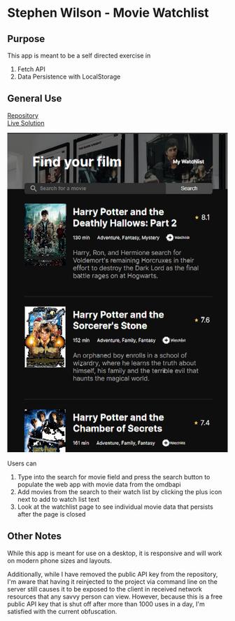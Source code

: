 # Stephen Wilson - Movie Watchlist

## Purpose
This app is meant to be a self directed exercise in 
1. Fetch API
2. Data Persistence with LocalStorage
## General Use
[Repository](https://github.com/wilso663/movie-watchlist)  
[Live Solution](https://wilso663.github.io/movie-watchlist/)

![image](/images/movies.png)

Users can
1) Type into the search for movie field and press the search button to populate the web app with movie data from the omdbapi
2) Add movies from the search to their watch list by clicking the plus icon next to add to watch list text
3) Look at the watchlist page to see individual movie data that persists after the page is closed

## Other Notes
While this app is meant for use on a desktop, it is responsive and will work on modern phone sizes and layouts.

Additionally, while I have removed the public API key from the repository, I'm aware that having it reinjected to the project via command line on the server still causes it to be exposed to the client in received network resources that any savvy person can view. However, because this is a free public API key that is shut off after more than 1000 uses in a day, I'm satisfied with the current obfuscation.
